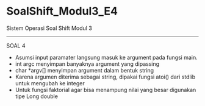 # SoalShift_Modul3_E4
Sistem Operasi Soal Shift Modul 3

----------------------------------------------------------
SOAL 4

- Asumsi input paramater langsung masuk ke argument pada fungsi main.
- int argc menyimpan banyaknya argument yang dipassing
- char \*argv[] menyimpan argument dalam bentuk string
- Karena argumen diterima sebagai string, dipakai fungsi atoi() dari stdlib untuk mengubah ke integer
- Untuk fungsi faktorial agar bisa menampung nilai yang besar digunakan tipe Long double

